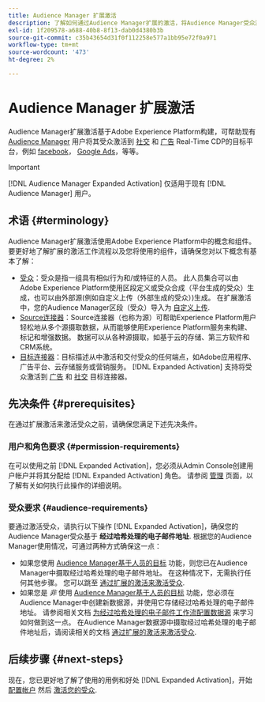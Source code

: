 ```yaml
---
title: Audience Manager 扩展激活
description: 了解如何通过Audience Manager扩展的激活，将Audience Manager受众激活到社交和广告目标。
exl-id: 1f209578-a688-40b8-8f13-dab0d4380b3b
source-git-commit: c35b43654d31f0f112258e577a1bb95e72f0a971
workflow-type: tm+mt
source-wordcount: '473'
ht-degree: 2%

---
```


# Audience Manager 扩展激活

Audience Manager扩展激活基于Adobe Experience Platform构建，可帮助现有 [Audience Manager](https://experienceleague.adobe.com/en/docs/audience-manager/user-guide/aam-home) 用户将其受众激活到 [社交](../destinations/catalog/social/overview.md) 和 [广告](../destinations/catalog/advertising/overview.md) Real-Time CDP的目标平台，例如 [facebook](../destinations/catalog/social/facebook.md)， [Google Ads](../destinations/catalog/advertising/google-ads-destination.md)，等等。

>[!IMPORTANT]
>
>[!DNL Audience Manager Expanded Activation] 仅适用于现有 [!DNL Audience Manager] 用户。

## 术语 {#terminology}

Audience Manager扩展激活使用Adobe Experience Platform中的概念和组件。 要更好地了解扩展的激活工作流程以及您将使用的组件，请确保您对以下概念有基本了解：

* [受众](../segmentation/ui/overview.md)：受众是指一组具有相似行为和/或特征的人员。 此人员集合可以由Adobe Experience Platform使用区段定义或受众合成（平台生成的受众）生成，也可以由外部源(例如自定义上传（外部生成的受众）)生成。 在扩展激活中，您的Audience Manager区段（受众）导入为 [自定义上传](../segmentation/ui/audience-portal.md#import-audience).
* [Source连接器](../sources/home.md)：Source连接器（也称为源）可帮助Experience Platform用户轻松地从多个源摄取数据，从而能够使用Experience Platform服务来构建、标记和增强数据。 数据可以从各种源摄取，如基于云的存储、第三方软件和CRM系统。
* [目标连接器](../destinations/home.md)：目标描述从中激活和交付受众的任何端点，如Adobe应用程序、广告平台、云存储服务或营销服务。 [!DNL Expanded Activation] 支持将受众激活到 [广告](../destinations/catalog/advertising/overview.md) 和 [社交](../destinations/catalog/social/overview.md) 目标连接器。

## 先决条件 {#prerequisites}

在通过扩展激活来激活受众之前，请确保您满足下述先决条件。

### 用户和角色要求 {#permission-requirements}

在可以使用之前 [!DNL Expanded Activation]，您必须从Admin Console创建用户帐户并将其分配给 [!DNL Expanded Activation] 角色。 请参阅 [管理](administration.md) 页面，以了解有关如何执行此操作的详细说明。

### 受众要求 {#audience-requirements}

要通过激活受众，请执行以下操作 [!DNL Expanded Activation]，确保您的Audience Manager受众基于 **经过哈希处理的电子邮件地址**. 根据您的Audience Manager使用情况，可通过两种方式确保这一点：

* 如果您使用 [Audience Manager基于人员的目标](https://experienceleague.adobe.com/en/docs/audience-manager/user-guide/features/destinations/people-based/people-based-destinations-overview) 功能，则您已在Audience Manager中摄取经过哈希处理的电子邮件地址。 在这种情况下，无需执行任何其他步骤。 您可以跳至 [通过扩展的激活来激活受众](activate-audiences.md).
* 如果您是 _非_ 使用 [Audience Manager基于人员的目标](https://experienceleague.adobe.com/en/docs/audience-manager/user-guide/features/destinations/people-based/people-based-destinations-overview) 功能，您必须在Audience Manager中创建新数据源，并使用它存储经过哈希处理的电子邮件地址。 请参阅相关文档 [为经过哈希处理的电子邮件工作流配置数据源](https://experienceleague.adobe.com/en/docs/audience-manager/user-guide/features/data-sources/create-data-source-hashed-emails) 来学习如何做到这一点。 在Audience Manager数据源中摄取经过哈希处理的电子邮件地址后，请阅读相关的文档 [通过扩展的激活来激活受众](activate-audiences.md).

## 后续步骤 {#next-steps}

现在，您已更好地了解了使用的用例和好处 [!DNL Expanded Activation]，开始 [配置帐户](administration.md) 然后 [激活您的受众](activate-audiences.md).
